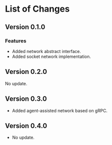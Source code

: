 # List of Changes

## Version 0.1.0

### Features

- Added network abstract interface.
- Added socket network implementation.

## Version 0.2.0

No update.

## Version 0.3.0

- Added agent-assisted network based on gRPC.

## Version 0.4.0

- No update.
